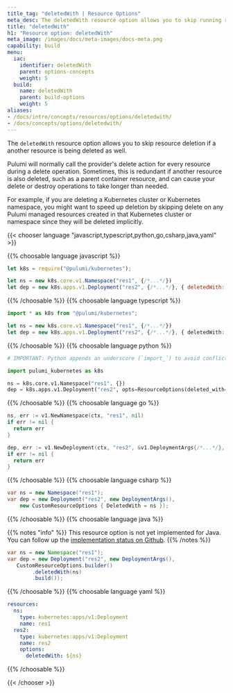 ```yaml
---
title_tag: "deletedWith | Resource Options"
meta_desc: The deletedWith resource option allows you to skip running resource deletion if another resource is being deleted as well.
title: "deletedWith"
h1: "Resource option: deletedWith"
meta_image: /images/docs/meta-images/docs-meta.png
capability: build
menu:
  iac:
    identifier: deletedWith
    parent: options-concepts
    weight: 5
  build:
    name: deletedWith
    parent: build-options
    weight: 5
aliases:
- /docs/intro/concepts/resources/options/deletedwith/
- /docs/concepts/options/deletedwith/
---
```


The `deletedWith` resource option allows you to skip resource deletion if a another resource is being deleted as well.

Pulumi will normally call the provider's delete action for every resource during a delete operation. Sometimes, this is redundant if another resource is also deleted, such as a parent container resource, and can cause your delete or destroy operations to take longer than needed.

For example, if you are deleting a Kubernetes cluster or Kubernetes namespace, you might want to speed up deletion by skipping delete on any Pulumi managed resources created in that Kubernetes cluster or namespace since they will be deleted implicitly.

{{< chooser language "javascript,typescript,python,go,csharp,java,yaml" >}}

{{% choosable language javascript %}}

```javascript
let k8s = require("@pulumi/kubernetes");

let ns = new k8s.core.v1.Namespace("res1", {/*...*/})
let dep = new k8s.apps.v1.Deployment("res2", {/*...*/}, { deletedWith: ns });
```

{{% /choosable %}}
{{% choosable language typescript %}}

```typescript
import * as k8s from "@pulumi/kubernetes";

let ns = new k8s.core.v1.Namespace("res1", {/*...*/})
let dep = new k8s.apps.v1.Deployment("res2", {/*...*/}, { deletedWith: ns });
```

{{% /choosable %}}
{{% choosable language python %}}

```python
# IMPORTANT: Python appends an underscore (`import_`) to avoid conflicting with the keyword.

import pulumi_kubernetes as k8s

ns = k8s.core.v1.Namespace("res1". {})
dep = k8s.apps.v1.Deployment("res2", opts=ResourceOptions(deleted_with=ns))
```

{{% /choosable %}}
{{% choosable language go %}}

```go
ns, err := v1.NewNamespace(ctx, "res1", nil)
if err != nil {
  return err
}

dep, err := v1.NewDeployment(ctx, "res2", &v1.DeploymentArgs{/*...*/}, pulumi.DeletedWith(ns))
if err != nil {
  return err
}
```

{{% /choosable %}}
{{% choosable language csharp %}}

```csharp
var ns = new Namespace("res1");
var dep = new Deployment("res2", new DeploymentArgs(),
    new CustomResourceOptions { DeletedWith = ns });
```

{{% /choosable %}}
{{% choosable language java %}}

{{% notes "info" %}}
This resource option is not yet implemented for Java. You can follow up the [implementation status on Github](https://github.com/pulumi/pulumi-java/issues/944).
{{% /notes %}}

```java
var ns = new Namespace("res1");
var dep = new Deployment("res2", new DeploymentArgs(),
   CustomResourceOptions.builder()
        .deletedWith(ns)
        .build());
```

{{% /choosable %}}
{{% choosable language yaml %}}

```yaml
resources:
  ns:
    type: kubernetes:apps/v1:Deployment
    name: res1
  res2:
    type: kubernetes:apps/v1:Deployment
    name: res2
    options:
      deletedWith: ${ns}
```

{{% /choosable %}}

{{< /chooser >}}

